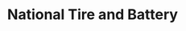 ---
title: "National Tire and Battery"
url: /fort-worth/national-tire-and-battery/
shop: Autowerkstatt
---